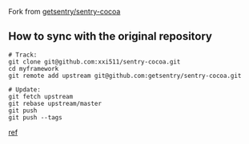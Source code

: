 Fork from [getsentry/sentry-cocoa](https://github.com/getsentry/sentry-cocoa)

## How to sync with the original repository   
```
# Track:
git clone git@github.com:xxi511/sentry-cocoa.git
cd myframework
git remote add upstream git@github.com:getsentry/sentry-cocoa.git

# Update:
git fetch upstream
git rebase upstream/master
git push
git push --tags
```    
[ref](https://gist.github.com/Saissaken/b555f2c0772bee56601f70df501b6c96)
